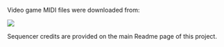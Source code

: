 Video game MIDI files were downloaded from:<p>
[![](http://www.vgmusic.com/images/banners/lillogo.jpg)](http://www.vgmusic.com)<br>

Sequencer credits are provided on the main Readme page of this project.